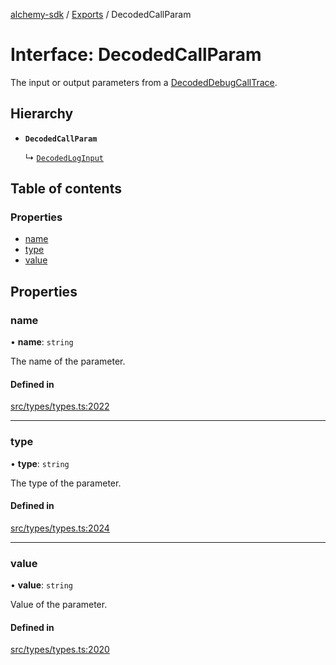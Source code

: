 [alchemy-sdk](../README.md) / [Exports](../modules.md) / DecodedCallParam

# Interface: DecodedCallParam

The input or output parameters from a [DecodedDebugCallTrace](DecodedDebugCallTrace.md).

## Hierarchy

- **`DecodedCallParam`**

  ↳ [`DecodedLogInput`](DecodedLogInput.md)

## Table of contents

### Properties

- [name](DecodedCallParam.md#name)
- [type](DecodedCallParam.md#type)
- [value](DecodedCallParam.md#value)

## Properties

### name

• **name**: `string`

The name of the parameter.

#### Defined in

[src/types/types.ts:2022](https://github.com/alchemyplatform/alchemy-sdk-js/blob/46e9716/src/types/types.ts#L2022)

___

### type

• **type**: `string`

The type of the parameter.

#### Defined in

[src/types/types.ts:2024](https://github.com/alchemyplatform/alchemy-sdk-js/blob/46e9716/src/types/types.ts#L2024)

___

### value

• **value**: `string`

Value of the parameter.

#### Defined in

[src/types/types.ts:2020](https://github.com/alchemyplatform/alchemy-sdk-js/blob/46e9716/src/types/types.ts#L2020)
